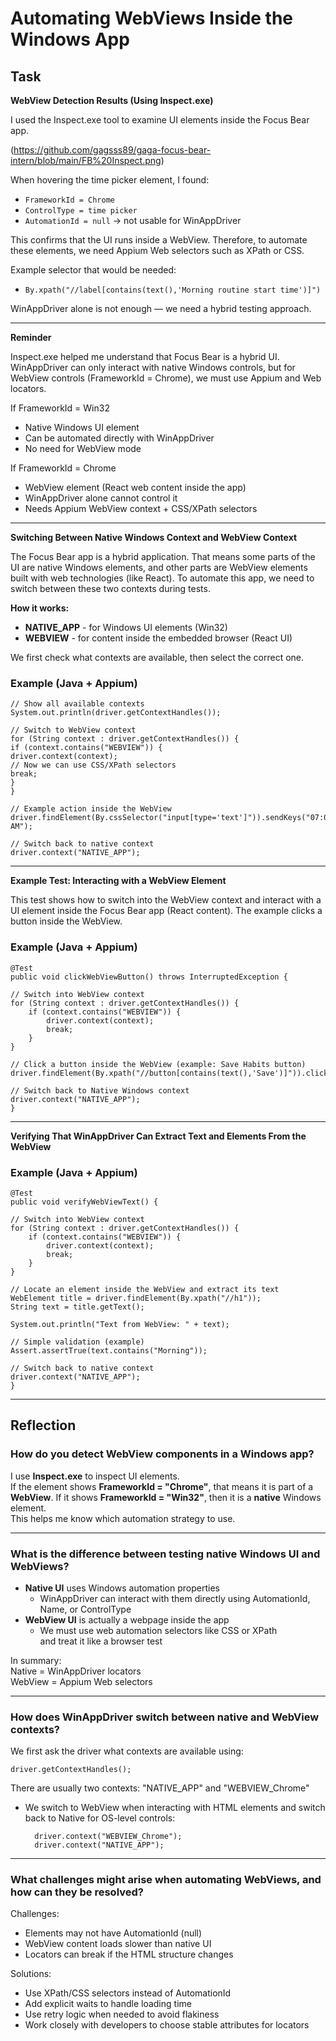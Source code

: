 # Automating WebViews Inside the Windows App

## Task

**WebView Detection Results (Using Inspect.exe)**

I used the Inspect.exe tool to examine UI elements inside the Focus Bear app.

(https://github.com/gagsss89/gaga-focus-bear-intern/blob/main/FB%20Inspect.png)

When hovering the time picker element, I found:

- `FrameworkId = Chrome` 
- `ControlType = time picker`
- `AutomationId = null` → not usable for WinAppDriver

This confirms that the UI runs inside a WebView.
Therefore, to automate these elements, we need Appium Web selectors such as XPath or CSS.

Example selector that would be needed:

- `By.xpath("//label[contains(text(),'Morning routine start time')]")`

WinAppDriver alone is not enough — we need a hybrid testing approach.

---

**Reminder**

Inspect.exe helped me understand that Focus Bear is a hybrid UI.
WinAppDriver can only interact with native Windows controls,
but for WebView controls (FrameworkId = Chrome),
we must use Appium and Web locators.

If FrameworkId = Win32
- Native Windows UI element
- Can be automated directly with WinAppDriver
- No need for WebView mode

If FrameworkId = Chrome
- WebView element (React web content inside the app)
- WinAppDriver alone cannot control it
- Needs Appium WebView context + CSS/XPath selectors


---

**Switching Between Native Windows Context and WebView Context**

The Focus Bear app is a hybrid application. That means some parts of the UI are native Windows elements, and other parts are WebView elements built with web technologies (like React). To automate this app, we need to switch between these two contexts during tests.

**How it works:**
- **NATIVE_APP** - for Windows UI elements (Win32)
- **WEBVIEW** - for content inside the embedded browser (React UI)

We first check what contexts are available, then select the correct one.

###  Example (Java + Appium)


    // Show all available contexts
    System.out.println(driver.getContextHandles());
        
    // Switch to WebView context
    for (String context : driver.getContextHandles()) {
    if (context.contains("WEBVIEW")) {
    driver.context(context); 
    // Now we can use CSS/XPath selectors
    break;
    }
    }

    // Example action inside the WebView
    driver.findElement(By.cssSelector("input[type='text']")).sendKeys("07:00 AM");

    // Switch back to native context
    driver.context("NATIVE_APP");

---
 
**Example Test: Interacting with a WebView Element**

This test shows how to switch into the WebView context and interact with a UI element inside the Focus Bear app (React content). The example clicks a button inside the WebView.

### Example (Java + Appium)


    @Test
    public void clickWebViewButton() throws InterruptedException {

    // Switch into WebView context
    for (String context : driver.getContextHandles()) {
        if (context.contains("WEBVIEW")) {
            driver.context(context);
            break;
        }
    }

    // Click a button inside the WebView (example: Save Habits button)
    driver.findElement(By.xpath("//button[contains(text(),'Save')]")).click();

    // Switch back to Native Windows context
    driver.context("NATIVE_APP");
    }

---

**Verifying That WinAppDriver Can Extract Text and Elements From the WebView**


### Example (Java + Appium)


    @Test
    public void verifyWebViewText() {

    // Switch into WebView context
    for (String context : driver.getContextHandles()) {
        if (context.contains("WEBVIEW")) {
            driver.context(context);
            break;
        }
    }

    // Locate an element inside the WebView and extract its text
    WebElement title = driver.findElement(By.xpath("//h1"));
    String text = title.getText();

    System.out.println("Text from WebView: " + text);

    // Simple validation (example)
    Assert.assertTrue(text.contains("Morning"));

    // Switch back to native context
    driver.context("NATIVE_APP");
    } 

---

## Reflection

### How do you detect WebView components in a Windows app?
I use **Inspect.exe** to inspect UI elements.  
If the element shows **FrameworkId = "Chrome"**, that means it is part of a **WebView**.
If it shows **FrameworkId = "Win32"**, then it is a **native** Windows element.  
This helps me know which automation strategy to use.

---

### What is the difference between testing native Windows UI and WebViews?
- **Native UI** uses Windows automation properties  
  - WinAppDriver can interact with them directly using AutomationId, Name, or ControlType
- **WebView UI** is actually a webpage inside the app  
  - We must use web automation selectors like CSS or XPath  
   and treat it like a browser test

In summary:  
Native = WinAppDriver locators  
WebView = Appium Web selectors

---

### How does WinAppDriver switch between native and WebView contexts?
We first ask the driver what contexts are available using:

    driver.getContextHandles();
There are usually two contexts:
"NATIVE_APP" and "WEBVIEW_Chrome"
- We switch to WebView when interacting with HTML elements
and switch back to Native for OS-level controls:

        driver.context("WEBVIEW_Chrome");
        driver.context("NATIVE_APP");

---


### What challenges might arise when automating WebViews, and how can they be resolved?

Challenges:
- Elements may not have AutomationId (null)
- WebView content loads slower than native UI
- Locators can break if the HTML structure changes

Solutions:
- Use XPath/CSS selectors instead of AutomationId
- Add explicit waits to handle loading time
- Use retry logic when needed to avoid flakiness
- Work closely with developers to choose stable attributes for locators

